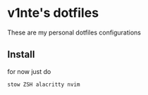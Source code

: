 # v1nte's dotfiles
These are my personal dotfiles configurations

## Install
for now just do
```bash
stow ZSH alacritty nvim
```
